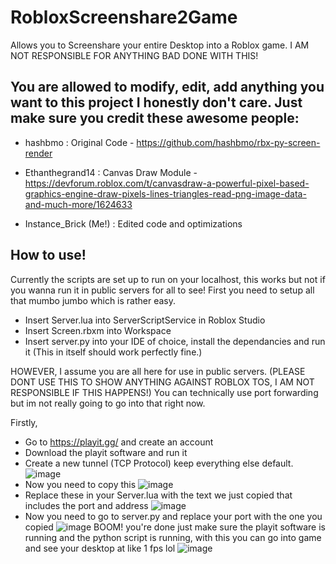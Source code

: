 # RobloxScreenshare2Game
Allows you to Screenshare your entire Desktop into a Roblox game.
I AM NOT RESPONSIBLE FOR ANYTHING BAD DONE WITH THIS!

You are allowed to modify, edit, add anything you want to this project I honestly don't care. Just make sure you credit these awesome people:
-
- hashbmo : Original Code - https://github.com/hashbmo/rbx-py-screen-render

- Ethanthegrand14 : Canvas Draw Module - https://devforum.roblox.com/t/canvasdraw-a-powerful-pixel-based-graphics-engine-draw-pixels-lines-triangles-read-png-image-data-and-much-more/1624633

- Instance_Brick (Me!) : Edited code and optimizations

How to use!
-
Currently the scripts are set up to run on your localhost, this works but not if you wanna run it in public servers for all to see!
First you need to setup all that mumbo jumbo which is rather easy.
- Insert Server.lua into ServerScriptService in Roblox Studio
- Insert Screen.rbxm into Workspace
- Insert server.py into your IDE of choice, install the dependancies and run it
(This in itself should work perfectly fine.)

HOWEVER, I assume you are all here for use in public servers. (PLEASE DONT USE THIS TO SHOW ANYTHING AGAINST ROBLOX TOS, I AM NOT RESPONSIBLE IF THIS HAPPENS!)
You can technically use port forwarding but im not really going to go into that right now.

Firstly,
- Go to https://playit.gg/ and create an account 
- Download the playit software and run it
- Create a new tunnel (TCP Protocol) keep everything else default.
![image](https://user-images.githubusercontent.com/94509043/234405840-cd1786d2-6bfd-4994-b40b-3597127e384d.png)
- Now you need to copy this
![image](https://user-images.githubusercontent.com/94509043/234405995-89b9fa90-6c28-4728-8fc4-8a2d738ca1cc.png)
- Replace these in your Server.lua with the text we just copied that includes the port and address
![image](https://user-images.githubusercontent.com/94509043/234406233-6c97d762-3eb7-4a15-bbdd-aa867881a8ae.png)
- Now you need to go to server.py and replace your port with the one you copied
![image](https://user-images.githubusercontent.com/94509043/234406411-6509e52f-d400-4983-b6ca-16dede6adfb5.png)
BOOM! you're done just make sure the playit software is running and the python script is running, with this you can go into game and see your desktop at like 1 fps lol
![image](https://user-images.githubusercontent.com/94509043/234406957-5c53c75f-ff0b-41d1-810e-73c49acdf2e1.png)
